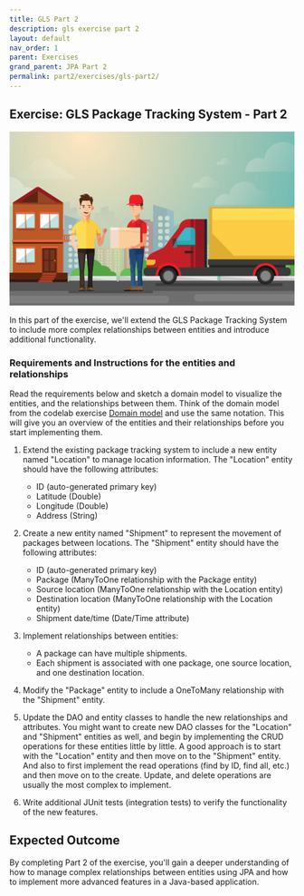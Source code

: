 ```yaml
---
title: GLS Part 2
description: gls exercise part 2
layout: default
nav_order: 1
parent: Exercises
grand_parent: JPA Part 2
permalink: part2/exercises/gls-part2/
---
```


## Exercise: GLS Package Tracking System - Part 2

![gls delivery](../../images/glsdelivery.jpg)

In this part of the exercise, we'll extend the GLS Package Tracking System to include more complex relationships between entities and introduce additional functionality.

### Requirements and Instructions for the entities and relationships

Read the requirements below and sketch a domain model to visualize the entities, and the relationships between them. Think of the domain model from the codelab exercise [Domain model](https://dat3cph.github.io/material/jpa_part2/exercises/codelab_school_exercise.drawio.png) and use the same notation. This will give you an overview of the entities and their relationships before you start implementing them.

1. Extend the existing package tracking system to include a new entity named "Location" to manage location information. The "Location" entity should have the following attributes:

   - ID (auto-generated primary key)
   - Latitude (Double)
   - Longitude (Double)
   - Address (String)

2. Create a new entity named "Shipment" to represent the movement of packages between locations. The "Shipment" entity should have the following attributes:

   - ID (auto-generated primary key)
   - Package (ManyToOne relationship with the Package entity)
   - Source location (ManyToOne relationship with the Location entity)
   - Destination location (ManyToOne relationship with the Location entity)
   - Shipment date/time (Date/Time attribute)

3. Implement relationships between entities:
   - A package can have multiple shipments.
   - Each shipment is associated with one package, one source location, and one destination location.

4. Modify the "Package" entity to include a OneToMany relationship with the "Shipment" entity.

5. Update the DAO and entity classes to handle the new relationships and attributes. You might want to create new DAO classes for the "Location" and "Shipment" entities as well, and begin by implementing the CRUD operations for these entities little by little. A good approach is to start with the "Location" entity and then move on to the "Shipment" entity. And also to first implement the read operations (find by ID, find all, etc.) and then move on to the create. Update, and delete operations are usually the most complex to implement.

6. Write additional JUnit tests (integration tests) to verify the functionality of the new features.

## Expected Outcome

By completing Part 2 of the exercise, you'll gain a deeper understanding of how to manage complex relationships between entities using JPA and how to implement more advanced features in a Java-based application.
